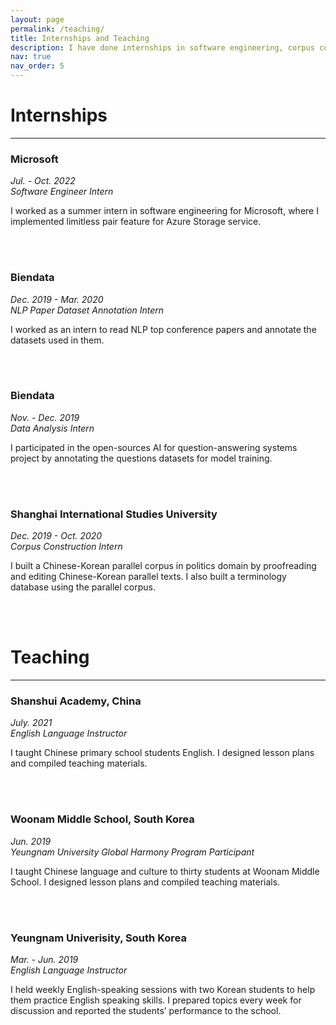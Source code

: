 ```yaml
---
layout: page
permalink: /teaching/
title: Internships and Teaching
description: I have done internships in software engineering, corpus construction, and data analytics. I also have teaching experience in China and South Korea.
nav: true
nav_order: 5
---
```

<h1><strong>Internships</strong></h1>

---

<h3><strong>Microsoft</strong></h3>
<em>Jul. - Oct. 2022</em><br>
<em>Software Engineer Intern</em>
<p>I worked as a summer intern in software engineering for Microsoft, where I implemented limitless pair feature for Azure Storage service.</p>
<br/><br/>
<h3><strong>Biendata</strong></h3>
<em>Dec. 2019 - Mar. 2020</em><br>
<em>NLP Paper Dataset Annotation Intern</em>
<p>I worked as an intern to read NLP top conference papers and annotate the datasets used in them.</p>
<br/><br/>
<h3><strong>Biendata</strong></h3>
<em>Nov. - Dec. 2019</em><br>
<em>Data Analysis Intern</em>
<p>I participated in the open-sources AI for question-answering systems project by annotating the questions datasets for model training.</p>
<br/><br/>
<h3><strong>Shanghai International Studies University</strong></h3>
<em>Dec. 2019 - Oct. 2020</em><br>
<em>Corpus Construction Intern</em>
<p>I built a Chinese-Korean parallel corpus in politics domain by proofreading and editing Chinese-Korean parallel texts. I also built a terminology database using the parallel corpus.</p>
<br/><br/>

<h1><strong>Teaching</strong></h1>

---

<h3><strong>Shanshui Academy, China</strong></h3>
<em>July. 2021</em><br>
<em>English Language Instructor</em>
<p>I taught Chinese primary school students English. I designed lesson plans and compiled teaching materials. </p>
<br/><br/>
<h3><strong>Woonam Middle School, South Korea</strong></h3>
<em>Jun. 2019</em><br>
<em>Yeungnam University Global Harmony Program Participant</em>
<p>I taught Chinese language and culture to thirty students at Woonam Middle School. I designed lesson plans and compiled teaching materials.</p>
<br/><br/>
<h3><strong>Yeungnam Univerisity, South Korea</strong></h3>
<em>Mar. - Jun. 2019</em><br>
<em>English Language Instructor</em>
<p>I held weekly English-speaking sessions with two Korean students to help them practice English speaking skills. I prepared topics every week for discussion and reported the students’ performance to the school.</p>
<br/><br/>